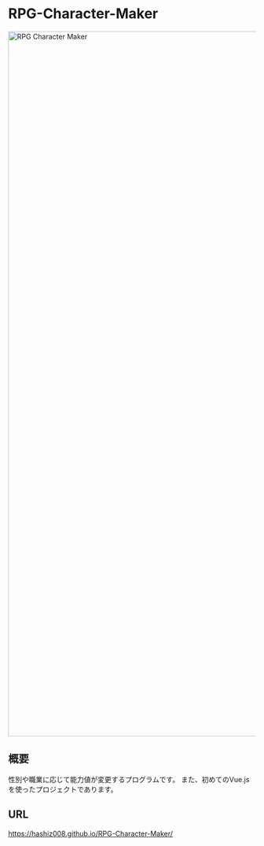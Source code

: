 # RPG-Character-Maker
<img width="1432" alt="RPG Character Maker" src="https://user-images.githubusercontent.com/63139730/134603767-68b9b7cf-c472-4acc-9b03-5efa839f041b.png">

## 概要
性別や職業に応じて能力値が変更するプログラムです。
また、初めてのVue.jsを使ったプロジェクトであります。

## URL
https://hashiz008.github.io/RPG-Character-Maker/
